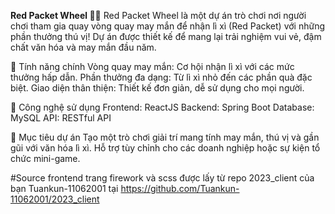 **Red Packet Wheel 🎡🧧**
Red Packet Wheel là một dự án trò chơi nơi người chơi tham gia quay vòng quay may mắn để nhận lì xì (Red Packet) với những phần thưởng thú vị! Dự án được thiết kế để mang lại trải nghiệm vui vẻ, đậm chất văn hóa và may mắn đầu năm.

🌟 Tính năng chính
Vòng quay may mắn: Cơ hội nhận lì xì với các mức thưởng hấp dẫn.
Phần thưởng đa dạng: Từ lì xì nhỏ đến các phần quà đặc biệt.
Giao diện thân thiện: Thiết kế đơn giản, dễ sử dụng cho mọi người.

🚀 Công nghệ sử dụng
Frontend: ReactJS
Backend: Spring Boot
Database: MySQL
API: RESTful API

🎯 Mục tiêu dự án
Tạo một trò chơi giải trí mang tính may mắn, thú vị và gần gũi với văn hóa lì xì.
Hỗ trợ tùy chỉnh cho các doanh nghiệp hoặc sự kiện tổ chức mini-game.

#Source frontend trang firework và scss được lấy từ repo 2023_client của bạn Tuankun-11062001 tại https://github.com/Tuankun-11062001/2023_client
